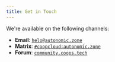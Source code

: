 ```yaml
---
title: Get in Touch
---
```


We're available on the following channels:

- **Email**: [`helo@autonomic.zone`](mailto:helo@autonomic.zone)
- **Matrix**: [`#coopcloud:autonomic.zone`](https://matrix.to/#/!JSVYWCRXSVMrAzgeKB:autonomic.zone?via=autonomic.zone)
- **Forum**: [`community.coops.tech`](https://community.coops.tech/)
